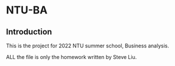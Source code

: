 # NTU-BA
## Introduction
This is the project for 2022 NTU summer school, Business analysis. 

ALL the file is only the homework written by Steve Liu.
